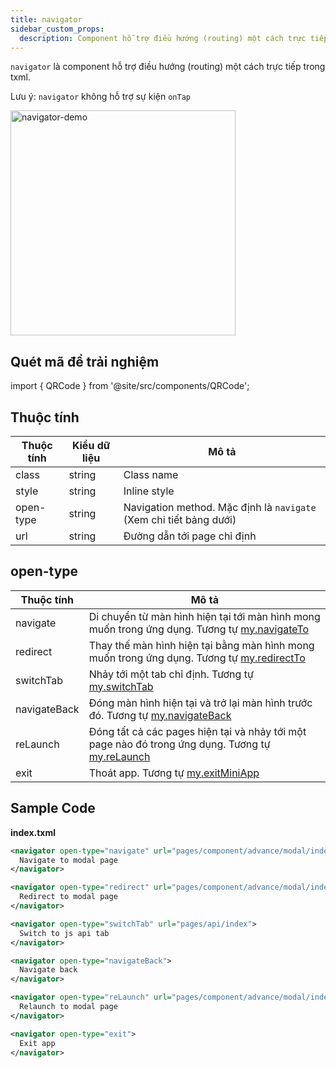 ```yaml
---
title: navigator
sidebar_custom_props:
  description: Component hỗ trợ điều hướng (routing) một cách trực tiếp trong txml
---
```


`navigator` là component hỗ trợ điều hướng (routing) một cách trực tiếp trong txml.

Lưu ý: `navigator` không hỗ trợ sự kiện `onTap`

<img src="https://salt.tikicdn.com/ts/tiniapp/b7/4f/54/39db5e5146046a4e79a8492a92a0593d.png" width="360px" alt="navigator-demo"/>

## Quét mã để trải nghiệm

import { QRCode } from '@site/src/components/QRCode';

<QRCode page="pages/component/basic/navigator/index" />

<!-- ## Demo

import { Simulator } from '@site/src/components/Simulator';

<Simulator page="pages/component/basic/navigator/index" /> -->

## Thuộc tính

| Thuộc tính | Kiểu dữ liệu | Mô tả                                                              |
| ---------- | ------------ | ------------------------------------------------------------------ |
| class      | string       | Class name                                                         |
| style      | string       | Inline style                                                       |
| open-type  | string       | Navigation method. Mặc định là `navigate` (Xem chi tiết bảng dưới) |
| url        | string       | Đường dẫn tới page chỉ định                                        |

## open-type

| Thuộc tính   | Mô tả                                                                                                                                                     |
| ------------ | --------------------------------------------------------------------------------------------------------------------------------------------------------- |
| navigate     | Di chuyển từ màn hình hiện tại tới màn hình mong muốn trong ứng dụng. Tương tự [my.navigateTo](https://developers.tiki.vn/docs/api/ui/route/navigate-to)  |
| redirect     | Thay thế màn hình hiện tại bằng màn hình mong muốn trong ứng dụng. Tương tự [my.redirectTo](https://developers.tiki.vn/docs/api/ui/route/redirect-to)     |
| switchTab    | Nhảy tới một tab chỉ định. Tương tự [my.switchTab](https://developers.tiki.vn/docs/api/ui/route/switch-tab)                                               |
| navigateBack | Đóng màn hình hiện tại và trở lại màn hình trước đó. Tương tự [my.navigateBack](https://developers.tiki.vn/docs/api/ui/route/navigate-back)               |
| reLaunch     | Đóng tất cả các pages hiện tại và nhảy tới một page nào đó trong ứng dụng. Tương tự [my.reLaunch](https://developers.tiki.vn/docs/api/ui/route/re-launch) |
| exit         | Thoát app. Tương tự [my.exitMiniApp](https://developers.tiki.vn/docs/api/basic/exit-miniapp)                                                              |

## Sample Code

**index.txml**

```xml
<navigator open-type="navigate" url="pages/component/advance/modal/index">
  Navigate to modal page
</navigator>

<navigator open-type="redirect" url="pages/component/advance/modal/index">
  Redirect to modal page
</navigator>

<navigator open-type="switchTab" url="pages/api/index">
  Switch to js api tab
</navigator>

<navigator open-type="navigateBack">
  Navigate back
</navigator>

<navigator open-type="reLaunch" url="pages/component/advance/modal/index">
  Relaunch to modal page
</navigator>

<navigator open-type="exit">
  Exit app
</navigator>
```
